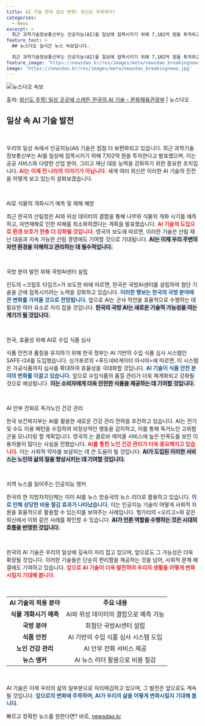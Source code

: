 ```yaml
---
title: AI 기술 한국 일상 변화! 외신도 주목하다!
categories:
  - News
excerpt: >
  최근 과학기술정보통신부는 인공지능(AI)을 일상에 접목시키기 위해 7,102억 원을 투자하고 이를 통해 공공…
feature_text: >
  ## 뉴스다오 실시간 뉴스 속보입니다.

  최근 과학기술정보통신부는 인공지능(AI)을 일상에 접목시키기 위해 7,102억 원을 투자하고 이를 통해 공공…
feature_image: 'https://newsdao.kr/res/images/meta/newsdao_breakingnews.jpg'
image: 'https://newsdao.kr/res/images/meta/newsdao_breakingnews.jpg'
---
```


![뉴스다오 속보](https://newsdao.kr/res/images/meta/newsdao_breakingnews.jpg)

<p>출처: <a href="https://newsdao.kr/3822" rel="dofollow">외신도 주목! 일상 곳곳에 스며든 한국의 AI 기술 - 문화체육관광부</a> | 뉴스다오</p>

<h2 data-ke-size="size26">일상 속 AI 기술 발전</h2>

<p data-ke-size="size16">&nbsp;</p>

우리의 일상 속에서 인공지능(AI) 기술은 점점 더 보편화되고 있습니다. 최근 과학기술정보통신부는 AI를 일상에 접목시키기 위해 7,102억 원을 투자한다고 발표했으며, 이는 공공 서비스와 다양한 산업 분야, 그리고 재난 대응 능력을 강화하기 위한 중요한 조치입니다. <b><span style="color: #ee2323;">AI는 이제 먼 나라의 이야기가 아닙니다.</span></b> 세계 여러 외신은 이러한 AI 기술의 진전을 어떻게 보고 있는지 살펴보겠습니다.

<p data-ke-size="size16">&nbsp;</p>

AI로 식물의 개화시기 예측 및 재해 예방

최근 한국의 산림청은 AI와 위성 데이터의 결합을 통해 나무와 식물의 개화 시기를 예측하고, 자연재해로 인한 피해를 최소화하겠다는 계획을 발표했습니다. <b><span style="color: #ee2323;">AI 기술의 도입으로 환경 보호가 한층 더 강화될 것입니다.</span></b> 영국의 <The Register> 보도에 따르면, 이러한 기술은 산림 재난 대응과 지속 가능한 산림 경영에도 기여할 것으로 기대됩니다. <b><span style="background-color: #21538527;"> AI는 이제 우리 주변의 자연 환경을 이해하고 관리하는 데 필수적입니다.</span></b>

<p data-ke-size="size16">&nbsp;</p>

국방 분야 발전 위해 국방AI센터 설립

인도의 <크립토 타임즈>가 보도한 바에 따르면, 한국은 국방AI센터를 설립하여 첨단 기술을 군에 접목시키려는 노력을 강화하고 있습니다. <b><span style="color: #1a5490;">이러한 행보는 한국의 국방 분야에 큰 변화를 가져올 것으로 전망됩니다.</span></b> 앞으로 AI는 군사 작전을 효율적으로 수행하는 데 필요한 여러 요소로 자리 잡을 것입니다. <b><span style="background-color: #21538527;">한국의 국방 AI는 새로운 기술적 가능성을 여는 계기가 될 것입니다.</span></b>

<p data-ke-size="size16">&nbsp;</p>

한국, 효율성 위해 AI로 수입 식품 심사

식품 안전과 품질을 유지하기 위해 한국 정부는 AI 기반의 수입 식품 심사 시스템인 SAFE-i24를 도입했습니다. 싱가포르의 <푸드네비게이터 아시아>에 따르면, 이 시스템은 가공식품까지 심사를 확대하여 효율성을 극대화할 것입니다. <b><span style="color: #1a5490;">AI 기술이 식품 안전 분야의 변화를 이끌고 있습니다.</span></b> 앞으로 수입식품의 품질 관리가 더욱 체계화되고 강화될 것으로 예상됩니다. <b><span style="background-color: #21538527;">이는 소비자에게 더욱 안전한 식품을 제공하는 데 기여할 것입니다.</span></b>

<p data-ke-size="size16">&nbsp;</p>

AI 안부 전화로 독거노인 건강 관리

한국 보건복지부는 AI를 활용한 새로운 건강 관리 전략을 추진하고 있습니다. AI는 전기 및 수도 이용 패턴을 수집하여 비정상적인 행동을 감지하고, 이를 통해 독거노인 고위험군을 모니터링 할 계획입니다. 영국의 <The Telegraph>는 클로바 케어콜 서비스에 높은 만족도를 보인 이용자들이 많다는 사실을 전했습니다. <b><span style="color: #ee2323;">AI를 통한 노인 건강 관리가 더욱 중요해지고 있습니다.</span></b> 이는 사회적 약자를 보살피는 데 큰 도움이 될 것입니다. <b><span style="background-color: #21538527;">AI가 도입된 이러한 서비스는 노인의 삶의 질을 향상시키는 데 기여할 것입니다.</span></b>

<p data-ke-size="size16">&nbsp;</p>

지역 뉴스를 읽어주는 인공지능 앵커

한국의 한 지방자치단체는 이미 AI를 뉴스 방송국의 뉴스 리더로 활용하고 있습니다. <b><span style="color: #1a5490;">이로 인해 상당한 비용 절감 효과가 나타났습니다.</span></b> 이는 인공지능 기술이 어떻게 사회적 자원을 효율적으로 활용할 수 있는지를 보여주는 사례입니다. 헝가리의 <오리고>와 같은 외신에서 이와 같은 사례를 확인할 수 있습니다. <b><span style="background-color: #21538527;">AI가 언론 역할을 수행하는 것은 시대의 흐름을 반영한 것입니다.</span></b>

<p data-ke-size="size16">&nbsp;</p>

한국의 AI 기술은 우리의 일상에 깊숙이 자리 잡고 있으며, 앞으로도 그 가능성은 더욱 확장될 것입니다. 이러한 기술들은 단순히 편리함을 제공하는 것을 넘어, 사회적 문제 해결에도 기여하고 있습니다. <b><span style="color: #ee2323;">앞으로 AI 기술이 더욱 발전하여 우리의 생활을 어떻게 변화시킬지 기대해 봅니다.</span></b>

<p data-ke-size="size16">&nbsp;</p>

<table style="width: 100%; border-collapse: collapse;">
<tr>
    <td style="text-align: center; height: 17px;"><b>AI 기술의 적용 분야</b></td>
    <td style="text-align: center; height: 17px;"><b>주요 내용</b></td>
</tr>
<tr>
    <td style="text-align: center; height: 17px;"><b>식물 개화시기 예측</b></td>
    <td style="text-align: center; height: 17px;">AI와 위성 데이터의 결합으로 예측 가능</td>
</tr>
<tr>
    <td style="text-align: center; height: 17px;"><b>국방 분야</b></td>
    <td style="text-align: center; height: 17px;">최첨단 국방AI센터 설립</td>
</tr>
<tr>
    <td style="text-align: center; height: 17px;"><b>식품 안전</b></td>
    <td style="text-align: center; height: 17px;">AI 기반의 수입 식품 심사 시스템 도입</td>
</tr>
<tr>
    <td style="text-align: center; height: 17px;"><b>노인 건강 관리</b></td>
    <td style="text-align: center; height: 17px;">AI 안부 전화 서비스 제공</td>
</tr>
<tr>
    <td style="text-align: center; height: 17px;"><b>뉴스 앵커</b></td>
    <td style="text-align: center; height: 17px;">AI 뉴스 리더 활용으로 비용 절감</td>
</tr>
</table>

<p data-ke-size="size16">&nbsp;</p>

AI 기술은 이제 우리의 삶의 일부분으로 자리매김하고 있으며, 그 발전은 앞으로도 계속될 것입니다. <b><span style="color: #1a5490;">앞으로의 변화에 주목하며, AI가 우리의 삶을 어떻게 변화시킬지 기대해 봅니다.</span></b> 

빠르고 정확한 뉴스를 원한다면? 바로, <a href="https://newsdao.kr" rel="dofollow">newsdao.kr</a>


